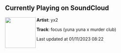## Currently Playing on SoundCloud

[<img align="left" width="100" src="https://i1.sndcdn.com/artworks-kTbZGH2nBrDYdB1e-tzXkDA-t500x500.jpg">](https://soundcloud.com/yuna_yuna/focus-yuna-yuna-x-murder-club)

**Artist**: yx2 

**Track**: focus (yuna yuna x murder club)

Last updated at 01/11/2023 08:22
